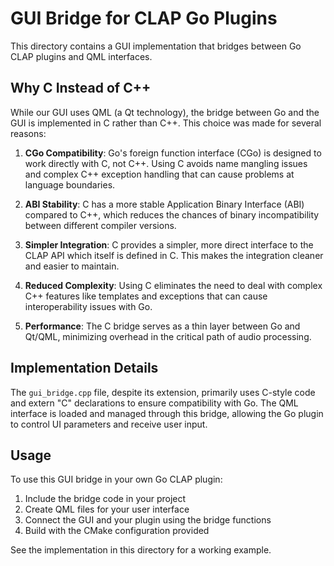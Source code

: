 # GUI Bridge for CLAP Go Plugins

This directory contains a GUI implementation that bridges between Go CLAP plugins and QML interfaces.

## Why C Instead of C++

While our GUI uses QML (a Qt technology), the bridge between Go and the GUI is implemented in C rather than C++. This choice was made for several reasons:

1. **CGo Compatibility**: Go's foreign function interface (CGo) is designed to work directly with C, not C++. Using C avoids name mangling issues and complex C++ exception handling that can cause problems at language boundaries.

2. **ABI Stability**: C has a more stable Application Binary Interface (ABI) compared to C++, which reduces the chances of binary incompatibility between different compiler versions.

3. **Simpler Integration**: C provides a simpler, more direct interface to the CLAP API which itself is defined in C. This makes the integration cleaner and easier to maintain.

4. **Reduced Complexity**: Using C eliminates the need to deal with complex C++ features like templates and exceptions that can cause interoperability issues with Go.

5. **Performance**: The C bridge serves as a thin layer between Go and Qt/QML, minimizing overhead in the critical path of audio processing.

## Implementation Details

The `gui_bridge.cpp` file, despite its extension, primarily uses C-style code and extern "C" declarations to ensure compatibility with Go. The QML interface is loaded and managed through this bridge, allowing the Go plugin to control UI parameters and receive user input.

## Usage

To use this GUI bridge in your own Go CLAP plugin:

1. Include the bridge code in your project
2. Create QML files for your user interface
3. Connect the GUI and your plugin using the bridge functions
4. Build with the CMake configuration provided

See the implementation in this directory for a working example.
